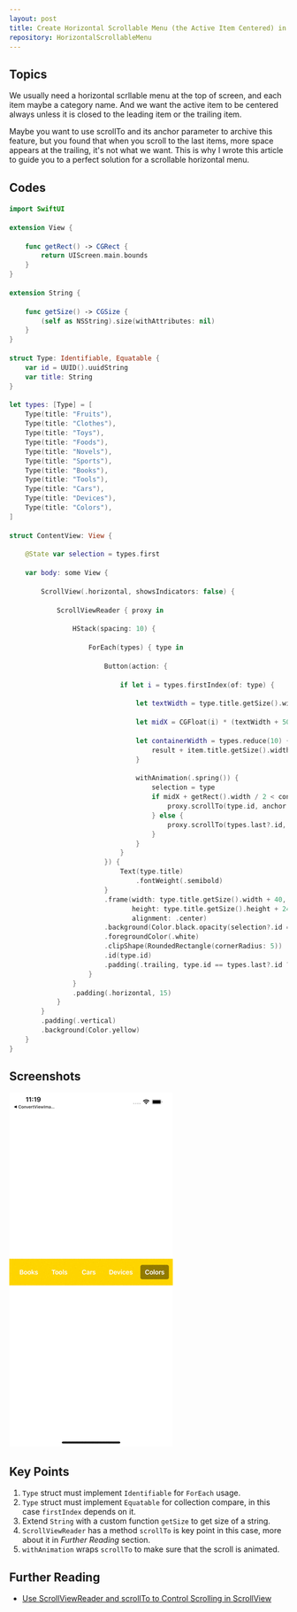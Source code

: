 ```yaml
---
layout: post
title: Create Horizontal Scrollable Menu (the Active Item Centered) in SwiftUI
repository: HorizontalScrollableMenu
---
```


## Topics

We usually need a horizontal scrllable menu at the top of screen, and each item maybe a category name. And we want the active item to be centered always unless it is closed to the leading item or the trailing item.

Maybe you want to use scrollTo and its anchor parameter to archive this feature, but you found that when you scroll to the last items, more space appears at the trailing, it's not what we want. This is why I wrote this article to guide you to a perfect solution for a scrollable horizontal menu.

## Codes

```swift
import SwiftUI

extension View {
    
    func getRect() -> CGRect {
        return UIScreen.main.bounds
    }
}

extension String {
    
    func getSize() -> CGSize {
        (self as NSString).size(withAttributes: nil)
    }
}

struct Type: Identifiable, Equatable {
    var id = UUID().uuidString
    var title: String
}

let types: [Type] = [
    Type(title: "Fruits"),
    Type(title: "Clothes"),
    Type(title: "Toys"),
    Type(title: "Foods"),
    Type(title: "Novels"),
    Type(title: "Sports"),
    Type(title: "Books"),
    Type(title: "Tools"),
    Type(title: "Cars"),
    Type(title: "Devices"),
    Type(title: "Colors"),
]

struct ContentView: View {
    
    @State var selection = types.first
    
    var body: some View {
        
        ScrollView(.horizontal, showsIndicators: false) {

            ScrollViewReader { proxy in

                HStack(spacing: 10) {

                    ForEach(types) { type in

                        Button(action: {

                            if let i = types.firstIndex(of: type) {

                                let textWidth = type.title.getSize().width

                                let midX = CGFloat(i) * (textWidth + 50) + 0.5 * (textWidth + 40)

                                let containerWidth = types.reduce(10) { (result, item) -> CGFloat in
                                    result + item.title.getSize().width + 50
                                }

                                withAnimation(.spring()) {
                                    selection = type
                                    if midX + getRect().width / 2 < containerWidth {
                                        proxy.scrollTo(type.id, anchor: .center)
                                    } else {
                                        proxy.scrollTo(types.last?.id, anchor: .trailing)
                                    }
                                }
                            }
                        }) {
                            Text(type.title)
                                .fontWeight(.semibold)
                        }
                        .frame(width: type.title.getSize().width + 40,
                               height: type.title.getSize().height + 24,
                               alignment: .center)
                        .background(Color.black.opacity(selection?.id == type.id ? 0.5 : 0))
                        .foregroundColor(.white)
                        .clipShape(RoundedRectangle(cornerRadius: 5))
                        .id(type.id)
                        .padding(.trailing, type.id == types.last?.id ? 10 : 0)
                    }
                }
                .padding(.horizontal, 15)
            }
        }
        .padding(.vertical)
        .background(Color.yellow)
    }
}
```

## Screenshots

![Horizontal Scrollable Menu](/assets/2021-04-28-horizontal-scrollable-menu.gif)

## Key Points

1. `Type` struct must implement `Identifiable` for `ForEach` usage.
1. `Type` struct must implement `Equatable` for collection compare, in this case `firstIndex` depends on it.
1. Extend `String` with a custom function `getSize` to get size of a string.
1. `ScrollViewReader` has a method `scrollTo` is key point in this case, more about it in *Further Reading* section.
1. `withAnimation` wraps `scrollTo` to make sure that the scroll is animated.

## Further Reading

* [Use ScrollViewReader and scrollTo to Control Scrolling in ScrollView](https://swiftcodeshow.com/2021/04/26/scrollviewreader-scrollto.html)
